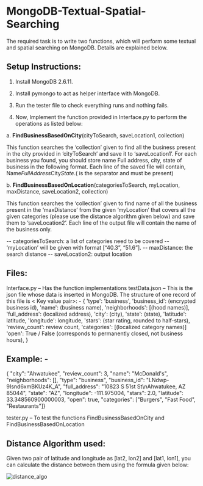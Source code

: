 # MongoDB-Textual-Spatial-Searching
The required task is to write two functions, which will perform some textual and spatial searching on MongoDB. Details are explained below.

## Setup Instructions:
 
1. Install MongoDB 2.6.11. 

2. Install pymongo to act as helper interface with MongoDB. 

3. Run the tester file to check everything runs and nothing fails. 

4. Now, Implement the function provided in Interface.py to perform the operations as listed below: 

a. **FindBusinessBasedOnCity**(cityToSearch, saveLocation1, collection) 

This function searches the ‘collection’ given to find all the business present in the city provided in ‘cityToSearch’ and save it to ‘saveLocation1’. For each business you found, you should store name Full address, city, state of business in the following format. 
Each line of the saved file will contain, Name$FullAddress$City$State. ($ is the separator and must be present) 

b. **FindBusinessBasedOnLocation**(categoriesToSearch, myLocation, maxDistance, saveLocation2, collection) 

This function searches the ‘collection’ given to find name of all the business present in the ‘maxDistance’ from the given ‘myLocation’ that covers all the given categories (please use the distance algorithm given below) and save them to ‘saveLocation2’. Each line of the output file will contain the name of the business only. 

-- categoriesToSearch: a list of categories need to be covered 
-- ‘myLocation’ will be given with format [“40.3”, “51.6”]. 
-- maxDistance: the search distance 
-- saveLocation2: output location 

## Files:

Interface.py – Has the function implementations
testData.json – This is the json file whose data is inserted in MongoDB. The structure of one record of this file is
 < Key value pair>: - 
{ 
'type': 'business', 
'business_id': (encrypted business id), 
'name': (business name), 
'neighborhoods': [(hood names)], 
'full_address': (localized address), 
'city': (city), 
'state': (state), 
'latitude': latitude, 
'longitude': longitude, 
'stars': (star rating, rounded to half-stars), 
'review_count': review count, 
'categories': [(localized category names)] 
'open': True / False (corresponds to permanently closed, not business hours), 
}

 
## Example: - 
{
"city": "Ahwatukee", 
"review_count": 3, 
"name": "McDonald's", 
"neighborhoods": [], 
"type": "business", 
"business_id": "LNdwp-9Isnd6xmBKUz4K_A", 
"full_address": "10823 S 51st St\nAhwatukee, AZ 85044", 
"state": "AZ", 
"longitude": -111.975004, 
"stars": 2.0, 
"latitude": 33.348560900000003, 
"open": true, 
"categories": ["Burgers", "Fast Food", "Restaurants"]} 

tester.py – To test the functions FindBusinessBasedOnCity and FindBusinessBasedOnLocation

## Distance Algorithm used:
Given two pair of latitude and longitude as [lat2, lon2] and [lat1, lon1], you can calculate the distance between them using the formula given below: 

![distance_algo](https://user-images.githubusercontent.com/44238315/51229005-f9f47300-1917-11e9-9f2f-a85f33352472.PNG)
